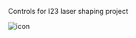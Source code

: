 Controls for I23 laser shaping project


![icon](https://user-images.githubusercontent.com/45949926/161590407-25c165b3-38b9-4906-93d2-ac9a1d5d4eb9.png)
